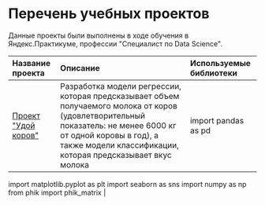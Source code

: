 # Перечень учебных проектов

Данные проекты были выполнены в ходе обучения в Яндекс.Практикуме, профессии "Специалист по Data Science".

| Название проекта | Описание | Используемые библиотеки | 
| :---------------------- | :---------------------- | :---------------------- |
| [Проект "Удой коров"](milking_cows/cows.ipynb) | Разработка модели регрессии, которая предсказывает объем получаемого молока от коров (удовлетворительный показатель: не менее 6000 кг от одной коровы в год), а также модели классификации, которая предсказывает вкус молока| import pandas as pd
import matplotlib.pyplot as plt
import seaborn as sns
import numpy as np
from phik import phik_matrix |
